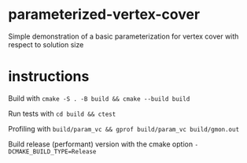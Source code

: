# parameterized-vertex-cover
Simple demonstration of a basic parameterization for vertex cover with respect to solution size

# instructions

Build with `cmake -S . -B build && cmake --build build`

Run tests with `cd build && ctest`

Profiling with `build/param_vc && gprof build/param_vc build/gmon.out`

Build release (performant) version with the cmake option `-DCMAKE_BUILD_TYPE=Release`
